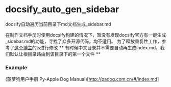 # docsify_auto_gen_sidebar
docsify自动遍历当前目录下md文档生成_sidebar.md

在制作文档手册时使用docsify构建的情况下，暂没有发现docsify官方有一键生成_sidebar.md的功能，寻找了众多开源代码，均不适用。
为了释放重复性工作，参考了[这个博主](https://www.cnblogs.com/ziwuxian/p/14391264.html)的js进行修改
** 有时候中文目录并不需要自动再生成index.md，我们默认让根目录路由到该目录下的第一个文件 **

### Example
(菠萝狗用户手册 Py-Apple Dog Manual)[http://padog.com.cn/#/index.md]
